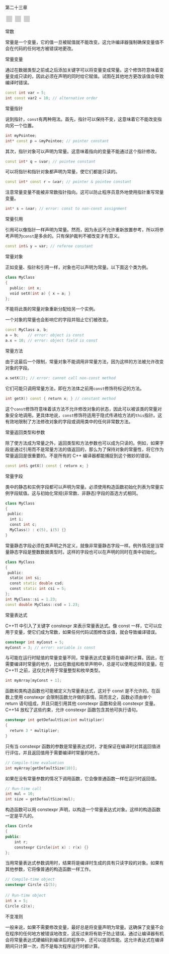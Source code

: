 第二十三章

![image](img/frontdot.jpg)

常数

常量是一个变量，它的值一旦被赋值就不能改变。这允许编译器强制确保变量值不会在代码的任何地方被错误地更改。

常量变量

通过在数据类型之前或之后添加关键字可以将变量变成常量。这个修饰符意味着变量变成只读的，因此必须在声明的同时给它赋值。试图在其他地方更改该值会导致编译时错误。

```cpp
const int var = 5;
int const var2 = 10; // alternative order
```

常量指针

说到指针，`const`有两种用法。首先，指针可以保持不变，这意味着它不能改变指向另一个位置。

```cpp
int myPointee;
int* const p = &myPointee; // pointer constant
```

其次，指针对象可以声明为常量。这意味着指向的变量不能通过这个指针修改。

```cpp
const int* q = &var; // pointee constant
```

可以将指针和指针对象都声明为常量，使它们都是只读的。

```cpp
const int* const r = &var; // pointer & pointee constant
```

注意常量变量不能被非常数指针指向。这可以防止程序员意外地使用指针重写常量变量。

```cpp
int* s = &var; // error: const to non-const assignment
```

常量引用

引用可以像指针一样声明为常量。然而，因为永远不允许重新放置参考，所以将参考声明为`const`是多余的。只有保护裁判不被改变才有意义。

```cpp
const int& y = var; // referee constant
```

常量对象

正如变量、指针和引用一样，对象也可以声明为常量。以下面这个类为例。

```cpp
class MyClass
{
  public: int x;
  void setX(int a) { x = a; }
};
```

不能将此类的常量对象重新分配给另一个实例。

一个对象的常量也会影响它的字段并阻止它们被改变。

```cpp
const MyClass a, b;
a = b;    // error: object is const
a.x = 10; // error: object field is const
```

常量方法

由于这最后一个限制，常量对象不能调用非常量方法，因为这样的方法被允许改变对象的字段。

```cpp
a.setX(2); // error: cannot call non-const method
```

它们可能只调用常量方法，即在方法体之前用`const`修饰符标记的方法。

```cpp
int getX() const { return x; } // constant method
```

这个`const`修饰符意味着该方法不允许修改对象的状态，因此可以被该类的常量对象安全地调用。更具体地说，`const`修饰符适用于隐式传递给方法的`this`指针。这有效地限制了方法修改对象的字段或调用类中的任何非常数方法。

常量返回类型和参数

除了使方法成为常量之外，返回类型和方法参数也可以成为只读的。例如，如果字段是通过引用而不是常量方法的值返回的，那么为了保持对象的常量性，将它作为常量返回是很重要的。不是所有的 C++ 编译器都能捕捉到这个微妙的错误。

```cpp
const int& getX() const { return x; }
```

常量字段

类中的静态和实例字段都可以声明为常量。必须使用构造函数初始化列表为常量实例字段赋值。这与初始化常规(非常数、非静态)字段的首选方式相同。

```cpp
class MyClass
{
 public:
  int i;
  const int c;
  MyClass() : c(5), i(5) {}
}
```

常量静态字段必须在类声明之外定义，就像非常量静态字段一样。例外情况是当常量静态字段是整数数据类型时。这样的字段也可以在声明的同时在类中初始化。

```cpp
class MyClass
{
 public:
  static int si;
  const static double csd;
  const static int csi = 5;
};
int MyClass::si = 1.23;
const double MyClass::csd = 1.23;
```

常量表达式

C++11 中引入了关键字 constexpr 来表示常量表达式。像 const 一样，它可以应用于变量，使它们成为常数，如果任何代码试图修改该值，就会导致编译错误。

```cpp
constexpr int myConst = 5;
myConst = 3; // error: variable is const
```

与可能在运行时赋值的常量变量不同，常量表达式变量将在编译时计算。因此，在需要编译时常量的地方，比如在数组和枚举声明中，总是可以使用这样的变量。在 C++11 之前，这仅允许用于常量整型和枚举类型。

```cpp
int myArray[myConst + 1];
```

函数和类构造函数也可能被定义为常量表达式，这对于 const 是不允许的。在函数上使用 constexpr 会限制函数允许做的事情。简而言之，函数必须由单个 return 语句组成，并且只能引用其他 constexpr 函数和全局 constexpr 变量。C++14 放松了这些约束，允许 constexpr 函数包含其他可执行语句。

```cpp
constexpr int getDefaultSize(int multiplier)
{
  return 3 * multiplier;
}
```

只有当 constexpr 函数的参数是常量表达式时，才能保证在编译时对其返回值进行评估，并且返回值用于需要编译时常量的地方。

```cpp
// Compile-time evaluation
int myArray[getDefaultSize(10)];
```

如果在没有常量参数的情况下调用函数，它会像普通函数一样在运行时返回值。

```cpp
// Run-time call
int mul = 10;
int size = getDefaultSize(mul);
```

构造函数可以用 constexpr 声明，以构造一个常量表达式对象。这样的构造函数一定是平凡的。

```cpp
class Circle
{
public:
    int r;
    constexpr Circle(int x) : r(x) {}
};
```

当用常量表达式参数调用时，结果将是编译时生成的具有只读字段的对象。如果有其他参数，它将像普通的构造函数一样工作。

```cpp
// Compile-time object
constexpr Circle c1(5);

// Run-time object
int x = 5;
Circle c2(x);
```

不变准则

一般来说，如果不需要修改变量，最好总是将变量声明为常量。这确保了变量不会在程序的任何地方被错误地改变，这反过来将有助于防止错误。通过让编译器有机会将常量表达式硬编码到编译后的程序中，还可以提高性能。这允许表达式在编译期间只计算一次，而不是每次程序运行时都计算。